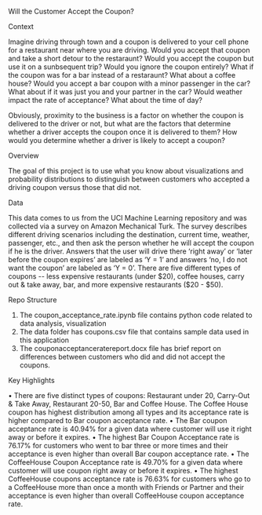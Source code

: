 Will the Customer Accept the Coupon?

Context

Imagine driving through town and a coupon is delivered to your cell phone for a restaurant near where you are driving. 
Would you accept that coupon and take a short detour to the restaraunt? Would you accept the coupon but use it on a sunbsequent trip? 
Would you ignore the coupon entirely? What if the coupon was for a bar instead of a restaraunt? 
What about a coffee house? Would you accept a bar coupon with a minor passenger in the car? 
What about if it was just you and your partner in the car? Would weather impact the rate of acceptance? What about the time of day?

Obviously, proximity to the business is a factor on whether the coupon is delivered to the driver or not, but what are the factors 
that determine whether a driver accepts the coupon once it is delivered to them? How would you determine whether a driver is likely to accept a coupon?


Overview

The goal of this project is to use what you know about visualizations and probability distributions to distinguish between customers who accepted a driving coupon versus those that did not.


Data

This data comes to us from the UCI Machine Learning repository and was collected via a survey on Amazon Mechanical Turk. 
The survey describes different driving scenarios including the destination, current time, weather, passenger, etc., and then ask the person whether he will accept the coupon if he is the driver. 
Answers that the user will drive there ‘right away’ or ‘later before the coupon expires’ are labeled as ‘Y = 1’ and answers ‘no, I do not want the coupon’ are labeled as ‘Y = 0’. 
There are five different types of coupons -- less expensive restaurants (under \$20), coffee houses, carry out & take away, bar, and more expensive restaurants (\$20 - \$50).

Repo Structure

1. The coupon_acceptance_rate.ipynb file contains python code related to data analysis, visualization
2. The data folder has coupons.csv file that contains sample data used in this application
3. The couponacceptanceratereport.docx file has brief report on differences between customers who did and did not accept the coupons.

Key Highlights

•	There are five distinct types of coupons: Restaurant under 20, Carry-Out & Take Away, Restaurant 20-50, Bar and Coffee House. The Coffee House coupon has highest distribution among all types and its acceptance rate is higher compared to Bar coupon acceptance rate.
•	The Bar coupon acceptance rate is 40.94% for a given data where customer will use it right away or before it expires.
•	The highest Bar Coupon Acceptance rate is 76.17% for customers who went to bar three or more times and their acceptance is even higher than overall Bar coupon acceptance rate.
•	The CoffeeHouse Coupon Acceptance rate is 49.70% for a given data where customer will use coupon right away or before it expires.
•	The highest CoffeeHouse coupons acceptance rate is 76.63% for customers who go to a CoffeeHouse more than once a month with Friends or Partner and their acceptance is even higher than overall CoffeeHouse coupon acceptance rate.


